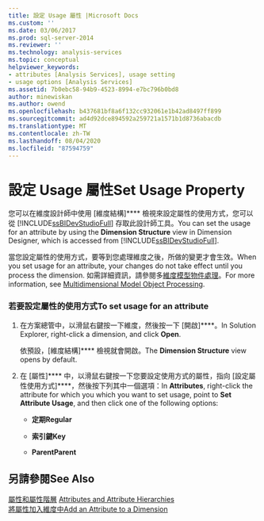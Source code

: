 ```yaml
---
title: 設定 Usage 屬性 |Microsoft Docs
ms.custom: ''
ms.date: 03/06/2017
ms.prod: sql-server-2014
ms.reviewer: ''
ms.technology: analysis-services
ms.topic: conceptual
helpviewer_keywords:
- attributes [Analysis Services], usage setting
- usage options [Analysis Services]
ms.assetid: 7b0ebc58-94b9-4523-8994-e7bc796b0bd8
author: minewiskan
ms.author: owend
ms.openlocfilehash: b437681bf8a6f132cc932061e1b42ad8497ff899
ms.sourcegitcommit: ad4d92dce894592a259721a1571b1d8736abacdb
ms.translationtype: MT
ms.contentlocale: zh-TW
ms.lasthandoff: 08/04/2020
ms.locfileid: "87594759"
---
```

# <a name="set-usage-property"></a><span data-ttu-id="105ea-102">設定 Usage 屬性</span><span class="sxs-lookup"><span data-stu-id="105ea-102">Set Usage Property</span></span>
  <span data-ttu-id="105ea-103">您可以在維度設計師中使用 [維度結構]\*\*\*\* 檢視來設定屬性的使用方式，您可以從 [!INCLUDE[ssBIDevStudioFull](../../includes/ssbidevstudiofull-md.md)] 存取此設計師工具。</span><span class="sxs-lookup"><span data-stu-id="105ea-103">You can set the usage for an attribute by using the **Dimension Structure** view in Dimension Designer, which is accessed from [!INCLUDE[ssBIDevStudioFull](../../includes/ssbidevstudiofull-md.md)].</span></span>  
  
 <span data-ttu-id="105ea-104">當您設定屬性的使用方式，要等到您處理維度之後，所做的變更才會生效。</span><span class="sxs-lookup"><span data-stu-id="105ea-104">When you set usage for an attribute, your changes do not take effect until you process the dimension.</span></span> <span data-ttu-id="105ea-105">如需詳細資訊，請參閱多[維度模型物件處理](processing-a-multidimensional-model-analysis-services.md)。</span><span class="sxs-lookup"><span data-stu-id="105ea-105">For more information, see [Multidimensional Model Object Processing](processing-a-multidimensional-model-analysis-services.md).</span></span>  
  
### <a name="to-set-usage-for-an-attribute"></a><span data-ttu-id="105ea-106">若要設定屬性的使用方式</span><span class="sxs-lookup"><span data-stu-id="105ea-106">To set usage for an attribute</span></span>  
  
1.  <span data-ttu-id="105ea-107">在方案總管中，以滑鼠右鍵按一下維度，然後按一下 [開啟]\*\*\*\*。</span><span class="sxs-lookup"><span data-stu-id="105ea-107">In Solution Explorer, right-click a dimension, and click **Open**.</span></span>  
  
     <span data-ttu-id="105ea-108">依預設，[維度結構]\*\*\*\* 檢視就會開啟。</span><span class="sxs-lookup"><span data-stu-id="105ea-108">The **Dimension Structure** view opens by default.</span></span>  
  
2.  <span data-ttu-id="105ea-109">在 [屬性]\*\*\*\* 中，以滑鼠右鍵按一下您要設定使用方式的屬性，指向 [設定屬性使用方式]\*\*\*\*，然後按下列其中一個選項：</span><span class="sxs-lookup"><span data-stu-id="105ea-109">In **Attributes**, right-click the attribute for which you which you want to set usage, point to **Set Attribute Usage**, and then click one of the following options:</span></span>  
  
    -   <span data-ttu-id="105ea-110">**定期**</span><span class="sxs-lookup"><span data-stu-id="105ea-110">**Regular**</span></span>  
  
    -   <span data-ttu-id="105ea-111">**索引鍵**</span><span class="sxs-lookup"><span data-stu-id="105ea-111">**Key**</span></span>  
  
    -   <span data-ttu-id="105ea-112">**Parent**</span><span class="sxs-lookup"><span data-stu-id="105ea-112">**Parent**</span></span>  
  
## <a name="see-also"></a><span data-ttu-id="105ea-113">另請參閱</span><span class="sxs-lookup"><span data-stu-id="105ea-113">See Also</span></span>  
 <span data-ttu-id="105ea-114">[屬性和屬性階層](../multidimensional-models-olap-logical-dimension-objects/attributes-and-attribute-hierarchies.md) </span><span class="sxs-lookup"><span data-stu-id="105ea-114">[Attributes and Attribute Hierarchies](../multidimensional-models-olap-logical-dimension-objects/attributes-and-attribute-hierarchies.md) </span></span>  
 [<span data-ttu-id="105ea-115">將屬性加入維度中</span><span class="sxs-lookup"><span data-stu-id="105ea-115">Add an  Attribute to a Dimension</span></span>](attribute-properties-add-an-attribute-to-a-dimension.md)  
  
  
